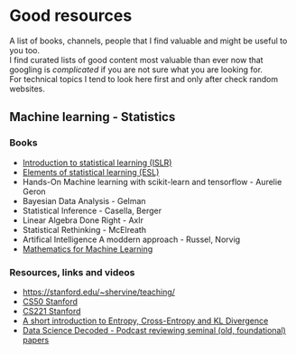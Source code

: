 # Good resources

A list of books, channels, people that I find valuable and might be useful to you too.  
I find curated lists of good content most valuable than ever now that googling is *complicated* if you are not sure what you are looking for.  
For technical topics I tend to look here first and only after check random websites.

## Machine learning -  Statistics

### Books

* [Introduction to statistical learning (ISLR)](https://www.statlearning.com/)
* [Elements of statistical learning (ESL)](https://hastie.su.domains/ElemStatLearn/)
* Hands-On Machine learning with scikit-learn and tensorflow - Aurelie Geron
* Bayesian Data Analysis - Gelman
* Statistical Inference - Casella, Berger
* Linear Algebra Done Right - Axlr
* Statistical Rethinking - McElreath
* Artifical Intelligence A moddern approach - Russel, Norvig
* [Mathematics for Machine Learning](https://mml-book.github.io/book/mml-book.pdf)

### Resources, links and videos

* https://stanford.edu/~shervine/teaching/
* [CS50 Stanford](https://cs50.harvard.edu/ai/2024/)
* [CS221 Stanford](https://stanford-cs221.github.io/)
* [A short introduction to Entropy, Cross-Entropy and KL Divergence](https://www.youtube.com/watch?v=ErfnhcEV1O8)
* [Data Science Decoded - Podcast reviewing seminal (old, foundational) papers](https://www.youtube.com/playlist?list=PLIJbfmuXsIgZUAf2P0K72bd8OpBT51fCk)

